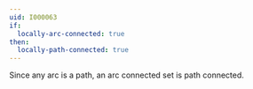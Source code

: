 ```yaml
---
uid: I000063
if:
  locally-arc-connected: true
then:
  locally-path-connected: true
---
```

Since any arc is a path, an arc connected set is path connected.

